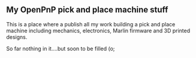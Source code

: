 ## My OpenPnP pick and place machine stuff

This is a place where a publish all my work building a pick and place machine including mechanics, electronics, Marlin firmware and 3D printed designs.

So far nothing in it....but soon to be filled (o;

